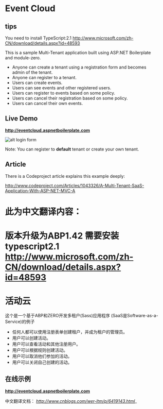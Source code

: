 # Event Cloud
 
 ## tips

 You need to install TypeScript:2.1  http://www.microsoft.com/zh-CN/download/details.aspx?id=48593


This is a sample Multi-Tenant application built using ASP.NET Boilerplate and module-zero.
 

* Anyone can create a tenant using a registration form and becomes admin of the tenant.
* Anyone can register to a tenant.
* Users can create events.
* Users can see events and other registered users.
* Users can register to events based on some policy.
* Users can cancel their registration based on some policy.
* Users can cancel their own events.

## Live Demo

__http://eventcloud.aspnetboilerplate.com__

![alt login form](https://raw.githubusercontent.com/aspnetboilerplate/eventcloud/master/doc/article/login-page-v2.jpg)

Note: You can register to __default__ tenant or create your own tenant.

## Article

There is a Codeproject article explains this example deeply:

http://www.codeproject.com/Articles/1043326/A-Multi-Tenant-SaaS-Application-With-ASP-NET-MVC-A



# 此为中文翻译内容：

# 版本升级为ABP1.42 需要安装typescript2.1 http://www.microsoft.com/zh-CN/download/details.aspx?id=48593

# 活动云

这个是一个基于ABP和ZERO开发多租户(Sass)应用程序 (SaaS是Software-as-a-Service)的例子

* 任何人都可以使用注册表单创建租户，并成为租户的管理员。
* 用户可以创建活动。
* 用户可以查看活动和其他注册用户。
* 用户可以根据规则创建活动。
* 用户可以取消他们参加的活动。
* 用户可以关闭自己创建的活动。


## 在线示例

__http://eventcloud.aspnetboilerplate.com__

中文翻译文档：
_http://www.cnblogs.com/wer-ltm/p/6419143.html__
